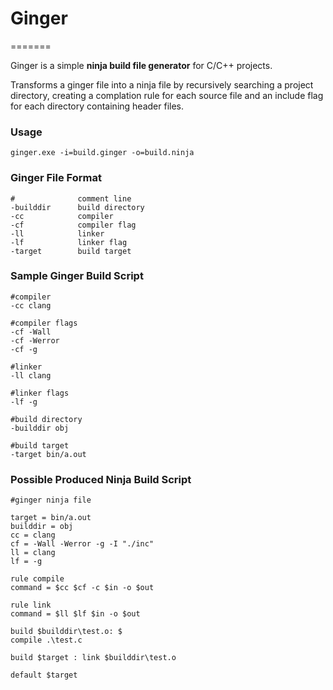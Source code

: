 # Ginger
=======

Ginger is a simple **ninja build file generator** for C/C++ projects.

Transforms a ginger file into a ninja file by recursively searching a project
directory, creating a complation rule for each source file and an include flag 
for each directory containing header files.

### Usage

    ginger.exe -i=build.ginger -o=build.ninja

### Ginger File Format

    #              comment line
    -builddir      build directory
    -cc            compiler
    -cf            compiler flag
    -ll            linker
    -lf            linker flag
    -target        build target

### Sample Ginger Build Script

    #compiler
    -cc clang

    #compiler flags
    -cf -Wall
    -cf -Werror
    -cf -g

    #linker
    -ll clang

    #linker flags
    -lf -g

    #build directory
    -builddir obj

    #build target
    -target bin/a.out

### Possible Produced Ninja Build Script

    #ginger ninja file

    target = bin/a.out
    builddir = obj
    cc = clang
    cf = -Wall -Werror -g -I "./inc"
    ll = clang
    lf = -g

    rule compile
    command = $cc $cf -c $in -o $out

    rule link
    command = $ll $lf $in -o $out

    build $builddir\test.o: $
    compile .\test.c

    build $target : link $builddir\test.o

    default $target
